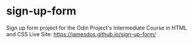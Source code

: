 # sign-up-form

Sign up form project for the Odin Project's Intermediate Course in HTML and CSS
Live Site: https://jamesdos.github.io/sign-up-form/
